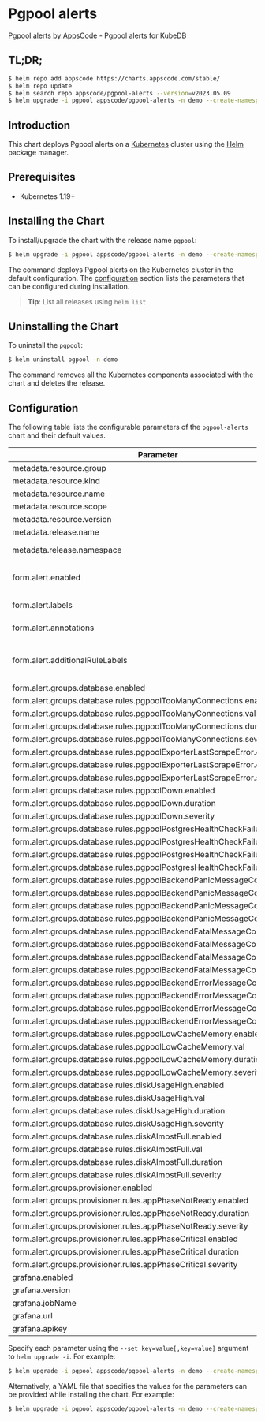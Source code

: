 # Pgpool alerts

[Pgpool alerts by AppsCode](https://github.com/appscode/alerts) - Pgpool alerts for KubeDB

## TL;DR;

```bash
$ helm repo add appscode https://charts.appscode.com/stable/
$ helm repo update
$ helm search repo appscode/pgpool-alerts --version=v2023.05.09
$ helm upgrade -i pgpool appscode/pgpool-alerts -n demo --create-namespace --version=v2023.05.09
```

## Introduction

This chart deploys Pgpool alerts on a [Kubernetes](http://kubernetes.io) cluster using the [Helm](https://helm.sh) package manager.

## Prerequisites

- Kubernetes 1.19+

## Installing the Chart

To install/upgrade the chart with the release name `pgpool`:

```bash
$ helm upgrade -i pgpool appscode/pgpool-alerts -n demo --create-namespace --version=v2023.05.09
```

The command deploys Pgpool alerts on the Kubernetes cluster in the default configuration. The [configuration](#configuration) section lists the parameters that can be configured during installation.

> **Tip**: List all releases using `helm list`

## Uninstalling the Chart

To uninstall the `pgpool`:

```bash
$ helm uninstall pgpool -n demo
```

The command removes all the Kubernetes components associated with the chart and deletes the release.

## Configuration

The following table lists the configurable parameters of the `pgpool-alerts` chart and their default values.

|                                 Parameter                                  |                  Description                  |                Default                |
|----------------------------------------------------------------------------|-----------------------------------------------|---------------------------------------|
| metadata.resource.group                                                    |                                               | <code>kubedb.com</code>               |
| metadata.resource.kind                                                     |                                               | <code>Pgpool</code>                   |
| metadata.resource.name                                                     |                                               | <code>pgpools</code>                  |
| metadata.resource.scope                                                    |                                               | <code>Namespaced</code>               |
| metadata.resource.version                                                  |                                               | <code>v1alpha2</code>                 |
| metadata.release.name                                                      | Release name                                  | <code>""</code>                       |
| metadata.release.namespace                                                 | Release namespace                             | <code>""</code>                       |
| form.alert.enabled                                                         | # Enable PrometheusRule alerts                | <code>warning</code>                  |
| form.alert.labels                                                          | # Labels for default rules                    | <code>{"release":"prometheus"}</code> |
| form.alert.annotations                                                     | # Annotations for default rules               | <code>{}</code>                       |
| form.alert.additionalRuleLabels                                            | # Additional labels for PrometheusRule alerts | <code>{}</code>                       |
| form.alert.groups.database.enabled                                         |                                               | <code>warning</code>                  |
| form.alert.groups.database.rules.pgpoolTooManyConnections.enabled          |                                               | <code>true</code>                     |
| form.alert.groups.database.rules.pgpoolTooManyConnections.val              |                                               | <code>.1 # 10%</code>                 |
| form.alert.groups.database.rules.pgpoolTooManyConnections.duration         |                                               | <code>"1m"</code>                     |
| form.alert.groups.database.rules.pgpoolTooManyConnections.severity         |                                               | <code>warning</code>                  |
| form.alert.groups.database.rules.pgpoolExporterLastScrapeError.enabled     |                                               | <code>true</code>                     |
| form.alert.groups.database.rules.pgpoolExporterLastScrapeError.duration    |                                               | <code>"0m"</code>                     |
| form.alert.groups.database.rules.pgpoolExporterLastScrapeError.severity    |                                               | <code>warning</code>                  |
| form.alert.groups.database.rules.pgpoolDown.enabled                        |                                               | <code>true</code>                     |
| form.alert.groups.database.rules.pgpoolDown.duration                       |                                               | <code>"0m"</code>                     |
| form.alert.groups.database.rules.pgpoolDown.severity                       |                                               | <code>critical</code>                 |
| form.alert.groups.database.rules.pgpoolPostgresHealthCheckFailure.enabled  |                                               | <code>true</code>                     |
| form.alert.groups.database.rules.pgpoolPostgresHealthCheckFailure.val      |                                               | <code>10</code>                       |
| form.alert.groups.database.rules.pgpoolPostgresHealthCheckFailure.duration |                                               | <code>"0m"</code>                     |
| form.alert.groups.database.rules.pgpoolPostgresHealthCheckFailure.severity |                                               | <code>critical</code>                 |
| form.alert.groups.database.rules.pgpoolBackendPanicMessageCount.enabled    |                                               | <code>true</code>                     |
| form.alert.groups.database.rules.pgpoolBackendPanicMessageCount.val        |                                               | <code>10</code>                       |
| form.alert.groups.database.rules.pgpoolBackendPanicMessageCount.duration   |                                               | <code>"0m"</code>                     |
| form.alert.groups.database.rules.pgpoolBackendPanicMessageCount.severity   |                                               | <code>critical</code>                 |
| form.alert.groups.database.rules.pgpoolBackendFatalMessageCount.enabled    |                                               | <code>true</code>                     |
| form.alert.groups.database.rules.pgpoolBackendFatalMessageCount.val        |                                               | <code>10</code>                       |
| form.alert.groups.database.rules.pgpoolBackendFatalMessageCount.duration   |                                               | <code>"0m"</code>                     |
| form.alert.groups.database.rules.pgpoolBackendFatalMessageCount.severity   |                                               | <code>critical</code>                 |
| form.alert.groups.database.rules.pgpoolBackendErrorMessageCount.enabled    |                                               | <code>true</code>                     |
| form.alert.groups.database.rules.pgpoolBackendErrorMessageCount.val        |                                               | <code>10</code>                       |
| form.alert.groups.database.rules.pgpoolBackendErrorMessageCount.duration   |                                               | <code>"0m"</code>                     |
| form.alert.groups.database.rules.pgpoolBackendErrorMessageCount.severity   |                                               | <code>critical</code>                 |
| form.alert.groups.database.rules.pgpoolLowCacheMemory.enabled              |                                               | <code>true</code>                     |
| form.alert.groups.database.rules.pgpoolLowCacheMemory.val                  |                                               | <code>100 # 10mb</code>               |
| form.alert.groups.database.rules.pgpoolLowCacheMemory.duration             |                                               | <code>"1m"</code>                     |
| form.alert.groups.database.rules.pgpoolLowCacheMemory.severity             |                                               | <code>warning</code>                  |
| form.alert.groups.database.rules.diskUsageHigh.enabled                     |                                               | <code>true</code>                     |
| form.alert.groups.database.rules.diskUsageHigh.val                         |                                               | <code>80</code>                       |
| form.alert.groups.database.rules.diskUsageHigh.duration                    |                                               | <code>"1m"</code>                     |
| form.alert.groups.database.rules.diskUsageHigh.severity                    |                                               | <code>warning</code>                  |
| form.alert.groups.database.rules.diskAlmostFull.enabled                    |                                               | <code>true</code>                     |
| form.alert.groups.database.rules.diskAlmostFull.val                        |                                               | <code>95</code>                       |
| form.alert.groups.database.rules.diskAlmostFull.duration                   |                                               | <code>"1m"</code>                     |
| form.alert.groups.database.rules.diskAlmostFull.severity                   |                                               | <code>critical</code>                 |
| form.alert.groups.provisioner.enabled                                      |                                               | <code>warning</code>                  |
| form.alert.groups.provisioner.rules.appPhaseNotReady.enabled               |                                               | <code>true</code>                     |
| form.alert.groups.provisioner.rules.appPhaseNotReady.duration              |                                               | <code>"1m"</code>                     |
| form.alert.groups.provisioner.rules.appPhaseNotReady.severity              |                                               | <code>critical</code>                 |
| form.alert.groups.provisioner.rules.appPhaseCritical.enabled               |                                               | <code>true</code>                     |
| form.alert.groups.provisioner.rules.appPhaseCritical.duration              |                                               | <code>"15m"</code>                    |
| form.alert.groups.provisioner.rules.appPhaseCritical.severity              |                                               | <code>warning</code>                  |
| grafana.enabled                                                            |                                               | <code>false</code>                    |
| grafana.version                                                            |                                               | <code>8.2.3</code>                    |
| grafana.jobName                                                            |                                               | <code>kubedb-databases</code>         |
| grafana.url                                                                |                                               | <code>""</code>                       |
| grafana.apikey                                                             |                                               | <code>""</code>                       |


Specify each parameter using the `--set key=value[,key=value]` argument to `helm upgrade -i`. For example:

```bash
$ helm upgrade -i pgpool appscode/pgpool-alerts -n demo --create-namespace --version=v2023.05.09 --set metadata.resource.group=kubedb.com
```

Alternatively, a YAML file that specifies the values for the parameters can be provided while
installing the chart. For example:

```bash
$ helm upgrade -i pgpool appscode/pgpool-alerts -n demo --create-namespace --version=v2023.05.09 --values values.yaml
```
